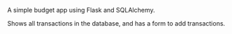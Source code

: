 A simple budget app using Flask and SQLAlchemy.

Shows all transactions in the database, and has a form to add transactions.
